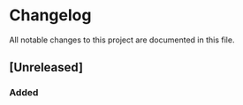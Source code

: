 # Changelog
All notable changes to this project are documented in this file.

## [Unreleased]
### Added
